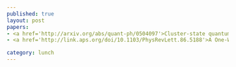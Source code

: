 ```yaml
---
published: true
layout: post
papers:
- <a href='http://arxiv.org/abs/quant-ph/0504097'>Cluster-state quantum computation, Raussendorf2001</a>
- <a href='http://link.aps.org/doi/10.1103/PhysRevLett.86.5188'>A One-Way Quantum Computer, Raussendorf2001</a>

category: lunch
---
```

